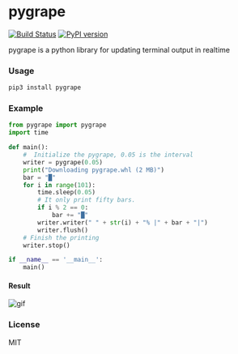 # pygrape
[![Build Status](https://travis-ci.org/Leviathan1995/pygrape.svg?branch=master)](https://travis-ci.org/Leviathan1995/pygrape)
[![PyPI version](https://badge.fury.io/py/pygrape.svg)](https://badge.fury.io/py/pygrape)

pygrape is a python library for updating terminal output in realtime



### Usage

```python
pip3 install pygrape
```

### Example

```python
from pygrape import pygrape
import time

def main():
    #  Initialize the pygrape, 0.05 is the interval
    writer = pygrape(0.05)
    print("Downloading pygrape.whl (2 MB)")
    bar = "█"
    for i in range(101):
        time.sleep(0.05)
        # It only print fifty bars.
        if i % 2 == 0:
            bar += "█"
        writer.writer(" " + str(i) + "% |" + bar + "|")
        writer.flush()
    # Finish the printing
    writer.stop()

if __name__ == '__main__':
    main()
```

#### Result

![gif](https://github.com/Leviathan1995/pygrape/blob/master/doc/HD.gif)

### License

MIT
